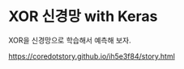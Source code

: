 XOR 신경망 with Keras
=====

XOR을 신경망으로 학습해서 예측해 보자.

<a href='https://coredotstory.github.io/ih5e3f84/story.html'>https://coredotstory.github.io/ih5e3f84/story.html</a>